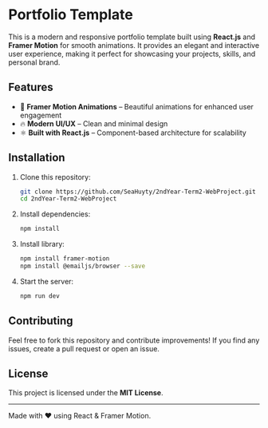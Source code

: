 # Portfolio Template

This is a modern and responsive portfolio template built using **React.js** and **Framer Motion** for smooth animations. It provides an elegant and interactive user experience, making it perfect for showcasing your projects, skills, and personal brand.

## Features

- 🎨 **Framer Motion Animations** – Beautiful animations for enhanced user engagement
- 🔥 **Modern UI/UX** – Clean and minimal design
- ⚛️ **Built with React.js** – Component-based architecture for scalability

## Installation

1. Clone this repository:
   ```sh
   git clone https://github.com/SeaHuyty/2ndYear-Term2-WebProject.git
   cd 2ndYear-Term2-WebProject
   ```
2. Install dependencies:
   ```sh
   npm install
   ```
3. Install library:
   ```sh
   npm install framer-motion
   npm install @emailjs/browser --save
   ```
4. Start the server:
   ```sh
   npm run dev
   ```

## Contributing

Feel free to fork this repository and contribute improvements! If you find any issues, create a pull request or open an issue.

## License

This project is licensed under the **MIT License**.

---

Made with ❤️ using React & Framer Motion.
